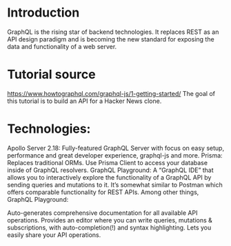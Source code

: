 # Introduction
GraphQL is the rising star of backend technologies. It replaces REST as an API design paradigm and is becoming the new standard for exposing the data and functionality of a web server.


# Tutorial source
https://www.howtographql.com/graphql-js/1-getting-started/
The goal of this tutorial is to build an API for a Hacker News clone. 

# Technologies:

Apollo Server 2.18: Fully-featured GraphQL Server with focus on easy setup, performance and great developer experience, graphql-js and more.
Prisma: Replaces traditional ORMs. Use Prisma Client to access your database inside of GraphQL resolvers.
GraphQL Playground: A “GraphQL IDE” that allows you to interactively explore the functionality of a GraphQL API by sending queries and mutations to it. It’s somewhat similar to Postman which offers comparable functionality for REST APIs. Among other things, GraphQL Playground:

Auto-generates comprehensive documentation for all available API operations.
Provides an editor where you can write queries, mutations & subscriptions, with auto-completion(!) and syntax highlighting.
Lets you easily share your API operations.